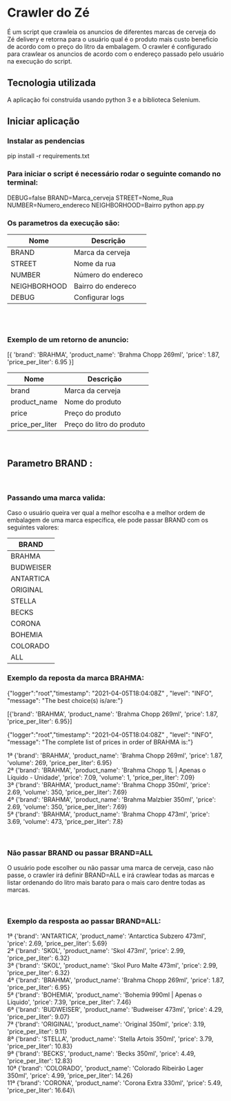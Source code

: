 # Crawler do Zé
É um script que crawleia os anuncios de diferentes marcas de cerveja do Zé delivery e retorna para o usuário qual é o produto mais custo beneficio de acordo com o preço do litro da embalagem. O crawler é configurado para crawlear os anuncios de acordo com o endereço passado pelo usuário na execução do script.


## Tecnologia utilizada
A aplicação foi construída usando python 3 e a biblioteca Selenium.


## Iniciar aplicação 
### Instalar as pendencias

pip install -r requirements.txt 

### Para iniciar o script é necessário rodar o seguinte comando no terminal:

DEBUG=false BRAND=Marca_cerveja STREET=Nome_Rua NUMBER=Numero_endereco NEIGHBORHOOD=Bairro  python app.py


### Os parametros da execução são:

| Nome | Descrição |
| --- | --- |
| BRAND |  Marca da cerveja |
| STREET | Nome da rua |
| NUMBER |  Número do endereco |
| NEIGHBORHOOD | Bairro do endereco |
| DEBUG | Configurar logs |

<br>


<br>

### Exemplo de um retorno de anuncio:
[{
'brand': 'BRAHMA', 
'product_name': 'Brahma Chopp 269ml', 
'price': 1.87, 
'price_per_liter': 6.95
}]

| Nome | Descrição |
| --- | --- |
| brand |  Marca da cerveja |
| product_name | Nome do produto |
| price |  Preço do produto |
| price_per_liter | Preço do litro do produto |

<br>


## Parametro BRAND : 
<br>

### Passando uma marca valida:
Caso o usuário queira ver qual a melhor escolha e a melhor ordem de embalagem de uma marca específica, ele pode passar BRAND com os seguintes valores:

| BRAND |
| --- | 
| BRAHMA | 
| BUDWEISER |
| ANTARTICA |
| ORIGINAL | 
| STELLA |
| BECKS |
| CORONA | 
| BOHEMIA |
| COLORADO |
| ALL |


### Exemplo da reposta da marca BRAHMA:

{"logger":"root","timestamp": "2021-04-05T18:04:08Z" , "level": "INFO", "message": "The best choice(s) is/are:"}

[{'brand': 'BRAHMA', 'product_name': 'Brahma Chopp 269ml', 'price': 1.87, 'price_per_liter': 6.95}]


{"logger":"root","timestamp": "2021-04-05T18:04:08Z" , "level": "INFO", "message": "The complete list of prices in order of BRAHMA is:"}

1ª {'brand': 'BRAHMA', 'product_name': 'Brahma Chopp 269ml', 'price': 1.87, 'volume': 269, 'price_per_liter': 6.95}\
2ª {'brand': 'BRAHMA', 'product_name': 'Brahma Chopp 1L | Apenas o Líquido - Unidade', 'price': 7.09, 'volume': 1, 'price_per_liter': 7.09}\
3ª {'brand': 'BRAHMA', 'product_name': 'Brahma Chopp 350ml', 'price': 2.69, 'volume': 350, 'price_per_liter': 7.69}\
4ª {'brand': 'BRAHMA', 'product_name': 'Brahma Malzbier 350ml', 'price': 2.69, 'volume': 350, 'price_per_liter': 7.69}\
5ª {'brand': 'BRAHMA', 'product_name': 'Brahma Chopp 473ml', 'price': 3.69, 'volume': 473, 'price_per_liter': 7.8}

<br>

### Não passar BRAND ou passar BRAND=ALL
O usuário pode escolher ou não passar uma marca de cerveja, caso não passe, o crawler irá definir BRAND=ALL e irá crawlear todas as marcas e listar ordenando do litro mais barato para o mais caro dentre todas as marcas.

<br>

### Exemplo da resposta ao passar BRAND=ALL:
1ª {'brand': 'ANTARTICA', 'product_name': 'Antarctica Subzero 473ml', 'price': 2.69, 'price_per_liter': 5.69}\
2ª {'brand': 'SKOL', 'product_name': 'Skol 473ml', 'price': 2.99, 'price_per_liter': 6.32}\
3ª {'brand': 'SKOL', 'product_name': 'Skol Puro Malte 473ml', 'price': 2.99, 'price_per_liter': 6.32}\
4ª {'brand': 'BRAHMA', 'product_name': 'Brahma Chopp 269ml', 'price': 1.87, 'price_per_liter': 6.95}\
5ª {'brand': 'BOHEMIA', 'product_name': 'Bohemia 990ml | Apenas o Líquido', 'price': 7.39, 'price_per_liter': 7.46}\
6ª {'brand': 'BUDWEISER', 'product_name': 'Budweiser 473ml', 'price': 4.29, 'price_per_liter': 9.07}\
7ª {'brand': 'ORIGINAL', 'product_name': 'Original 350ml', 'price': 3.19, 'price_per_liter': 9.11}\
8ª {'brand': 'STELLA', 'product_name': 'Stella Artois 350ml', 'price': 3.79, 'price_per_liter': 10.83}\
9ª {'brand': 'BECKS', 'product_name': 'Becks 350ml', 'price': 4.49, 'price_per_liter': 12.83}\
10ª {'brand': 'COLORADO', 'product_name': 'Colorado Ribeirão Lager 350ml', 'price': 4.99, 'price_per_liter': 14.26}\
11ª {'brand': 'CORONA', 'product_name': 'Corona Extra 330ml', 'price': 5.49, 'price_per_liter': 16.64}\


